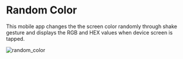 # Random Color
This mobile app changes the the screen color randomly through shake gesture and displays the RGB and HEX values when device screen is tapped.


![random_color](https://user-images.githubusercontent.com/44620966/53683837-50045680-3ccb-11e9-834a-708c7991f1ce.png)
